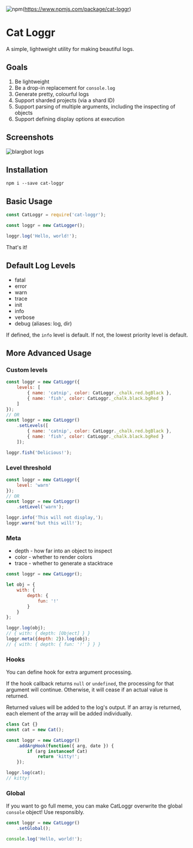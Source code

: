 ![npm](https://img.shields.io/npm/v/cat-loggr.svg)(https://www.npmjs.com/package/cat-loggr)

# Cat Loggr

A simple, lightweight utility for making beautiful logs.

## Goals

1. Be lightweight
2. Be a drop-in replacement for `console.log`
3. Generate pretty, colourful logs
4. Support sharded projects (via a shard ID)
5. Support parsing of multiple arguments, including the inspecting of objects
6. Support defining display options at execution

## Screenshots

![blargbot logs](https://cat.needs-to-s.top/87a975.png)

## Installation

```
npm i --save cat-loggr
```

## Basic Usage

```js
const CatLoggr = require('cat-loggr');

const loggr = new CatLogger();

loggr.log('Hello, world!');
```

That's it!

## Default Log Levels
- fatal
- error
- warn
- trace
- init
- info
- verbose
- debug (aliases: log, dir)

If defined, the `info` level is default. If not, the lowest priority level is default.

## More Advanced Usage

### Custom levels

```js
const loggr = new CatLoggr({
    levels: [
        { name: 'catnip', color: CatLoggr._chalk.red.bgBlack },
        { name: 'fish', color: CatLoggr._chalk.black.bgRed }
    ]
});
// OR
const loggr = new CatLoggr()
    .setLevels([
        { name: 'catnip', color: CatLoggr._chalk.red.bgBlack },
        { name: 'fish', color: CatLoggr._chalk.black.bgRed }
    ]);

loggr.fish('Delicious!');
```

### Level threshold

```js
const loggr = new CatLoggr({
    level: 'warn'
});
// OR
const loggr = new CatLoggr()
    .setLevel('warn');

loggr.info('This will not display,');
loggr.warn('but this will!');
```

### Meta

- depth - how far into an object to inspect
- color - whether to render colors
- trace - whether to generate a stacktrace

```js
const loggr = new CatLoggr();

let obj = {
    with: {
        depth: {
            fun: '!'
        }
    }
};

loggr.log(obj);
// { with: { depth: [Object] } }
loggr.meta({depth: 2}).log(obj);
// { with: { depth: { fun: '!' } } }
```

### Hooks

You can define hook for extra argument processing.

If the hook callback returns `null` or `undefined`, the processing for that argument will continue. Otherwise, it will cease if an actual value is returned.

Returned values will be added to the log's output. If an array is returned, each element of the array will be added individually.  

```js
class Cat {}
const cat = new Cat();

const loggr = new CatLoggr()
    .addArgHook(function({ arg, date }) {
        if (arg instanceof Cat)
            return 'kitty!';
    });

loggr.log(cat);
// kitty!
```

### Global

If you want to go full meme, you can make CatLoggr overwrite the global `console` object! Use responsibly.

```js
const loggr = new CatLoggr()
    .setGlobal();

console.log('Hello, world!');
```